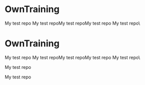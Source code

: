 # OwnTraining
My test repo 
My test repoMy test repoMy test repo
My test repo\
 # OwnTraining
My test repo 
My test repoMy test repoMy test repo
My test repo\
 
My test repo

My test repo
